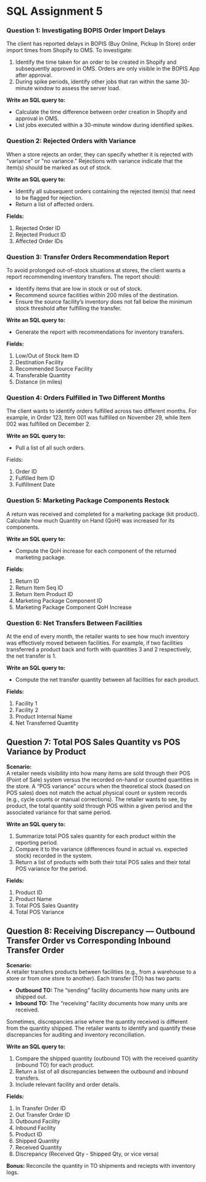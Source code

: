# SQL Assignment 5

### Question 1: Investigating BOPIS Order Import Delays
The client has reported delays in BOPIS (Buy Online, Pickup In Store) order import times from Shopify to OMS. To investigate:

1. Identify the time taken for an order to be created in Shopify and subsequently approved in OMS. Orders are only visible in the BOPIS App after approval.
2. During spike periods, identify other jobs that ran within the same 30-minute window to assess the server load.

**Write an SQL query to:**
- Calculate the time difference between order creation in Shopify and approval in OMS.
- List jobs executed within a 30-minute window during identified spikes.

### Question 2: Rejected Orders with Variance
When a store rejects an order, they can specify whether it is rejected with "variance" or "no variance." Rejections with variance indicate that the item(s) should be marked as out of stock.

**Write an SQL query to:**
- Identify all subsequent orders containing the rejected item(s) that need to be flagged for rejection.
- Return a list of affected orders.

**Fields:**
1. Rejected Order ID
2. Rejected Product ID
3. Affected Order IDs

### Question 3: Transfer Orders Recommendation Report
To avoid prolonged out-of-stock situations at stores, the client wants a report recommending inventory transfers. The report should:
- Identify items that are low in stock or out of stock.
- Recommend source facilities within 200 miles of the destination.
- Ensure the source facility’s inventory does not fall below the minimum stock threshold after fulfilling the transfer.

**Write an SQL query to:**
- Generate the report with recommendations for inventory transfers.

**Fields:**
1. Low/Out of Stock Item ID
2. Destination Facility
3. Recommended Source Facility
4. Transferable Quantity
5. Distance (in miles)

### Question 4: Orders Fulfilled in Two Different Months
The client wants to identify orders fulfilled across two different months. For example, in Order 123, Item 001 was fulfilled on November 29, while Item 002 was fulfilled on December 2.

**Write an SQL query to:**
- Pull a list of all such orders.

Fields:
1. Order ID
2. Fulfilled Item ID
3. Fulfillment Date

### Question 5: Marketing Package Components Restock
A return was received and completed for a marketing package (kit product). Calculate how much Quantity on Hand (QoH) was increased for its components.

**Write an SQL query to:**
- Compute the QoH increase for each component of the returned marketing package.

**Fields:**
1. Return ID
2. Return Item Seq ID
3. Return Item Product ID
4. Marketing Package Component ID
5. Marketing Package Component QoH Increase

### Question 6: Net Transfers Between Facilities
At the end of every month, the retailer wants to see how much inventory was effectively moved between facilities. For example, if two facilities transferred a product back and forth with quantities 3 and 2 respectively, the net transfer is 1.

**Write an SQL query to:**
- Compute the net transfer quantity between all facilities for each product.

**Fields:**
1. Facility 1
2. Facility 2
3. Product Internal Name
4. Net Transferred Quantity

## Question 7: Total POS Sales Quantity vs POS Variance by Product

**Scenario:**  
A retailer needs visibility into how many items are sold through their POS (Point of Sale) system versus the recorded on-hand or counted quantities in the store. A “POS variance” occurs when the theoretical stock (based on POS sales) does not match the actual physical count or system records (e.g., cycle counts or manual corrections). The retailer wants to see, by product, the total quantity sold through POS within a given period and the associated variance for that same period.

**Write an SQL query to:**
1. Summarize total POS sales quantity for each product within the reporting period.  
2. Compare it to the variance (differences found in actual vs. expected stock) recorded in the system.  
3. Return a list of products with both their total POS sales and their total POS variance for the period.

**Fields:**  
1. Product ID
2. Product Name
3. Total POS Sales Quantity
4. Total POS Variance


## Question 8: Receiving Discrepancy — Outbound Transfer Order vs Corresponding Inbound Transfer Order

**Scenario:**  
A retailer transfers products between facilities (e.g., from a warehouse to a store or from one store to another). Each transfer (TO) has two parts:  
- **Outbound TO:** The “sending” facility documents how many units are shipped out.  
- **Inbound TO:** The “receiving” facility documents how many units are received.  

Sometimes, discrepancies arise where the quantity received is different from the quantity shipped. The retailer wants to identify and quantify these discrepancies for auditing and inventory reconciliation.

**Write an SQL query to:**
1. Compare the shipped quantity (outbound TO) with the received quantity (inbound TO) for each product.  
2. Return a list of all discrepancies between the outbound and inbound transfers.  
3. Include relevant facility and order details.

**Fields:**  
1. In Transfer Order ID
2. Out Transfer Order ID
3. Outbound Facility
4. Inbound Facility
5. Product ID  
6. Shipped Quantity
7. Received Quantity 
8. Discrepancy (Received Qty - Shipped Qty, or vice versa)

**Bonus:**
Reconcile the quantity in TO shipments and reciepts with inventory logs.